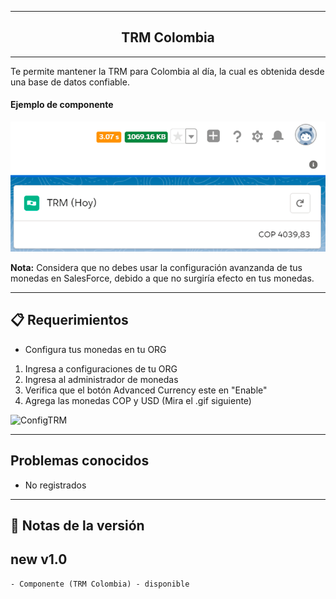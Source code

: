*** 
##  <center> TRM Colombia </center>
*** 
  
  Te permite mantener la TRM para Colombia al día, la cual es obtenida desde una base de datos confiable.

#### Ejemplo de componente
![TRM](./force-app/main/default/staticresources/MDGithub.png)

**Nota:** Considera que no debes usar la configuración avanzanda de tus monedas en SalesForce, debido a que no surgiría efecto en tus monedas.
***  
## 📋 Requerimientos 

* Configura tus monedas en tu ORG

1. Ingresa a configuraciones de tu ORG
2. Ingresa al administrador de monedas
3. Verifica que el botón Advanced Currency este en "Enable"
4. Agrega las monedas COP y USD (Mira el .gif siguiente)

![ConfigTRM](./media/ConfigTRM.gif)

*** 
## Problemas conocidos

- No registrados
*** 


## 🔧 Notas de la versión 
## **new** v1.0 
```
- Componente (TRM Colombia) - disponible
```
